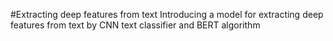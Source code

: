 #Extracting deep features from text
Introducing a model for extracting deep features from text by CNN text classifier and BERT algorithm
